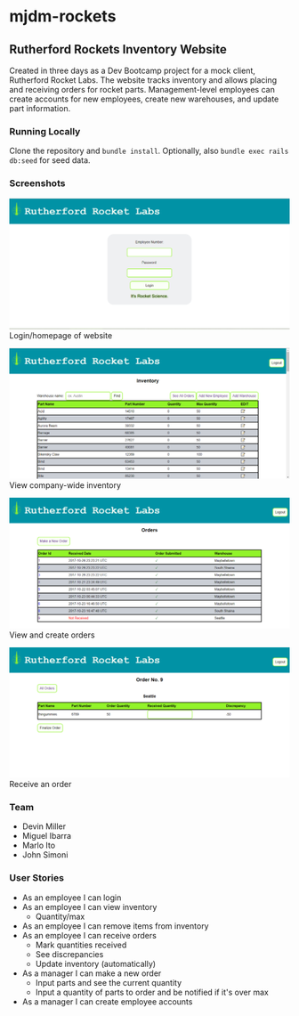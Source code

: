 # mjdm-rockets

## Rutherford Rockets Inventory Website

Created in three days as a Dev Bootcamp project for a mock client, Rutherford Rocket Labs. The website tracks inventory and allows placing and receiving orders for rocket parts. Management-level employees can create accounts for new employees, create new warehouses, and update part information.

### Running Locally

Clone the repository and `bundle install`. Optionally, also `bundle exec rails db:seed` for seed data.

### Screenshots

![login page of website](app/assets/images/login-screen.PNG "login page of website")
Login/homepage of website

![company-wide inventory view](app/assets/images/inventory.PNG "company-wide inventory view")
View company-wide inventory

![order list view](app/assets/images/orders.PNG "order list view")
View and create orders

![receiving orders view](app/assets/images/receive-order.PNG "receiving orders view")
Receive an order

### Team

* Devin Miller
* Miguel Ibarra
* Marlo Ito
* John Simoni

### User Stories

* As an employee I can login
* As an employee I can view inventory
  * Quantity/max
* As an employee I can remove items from inventory
* As an employee I can receive orders
  * Mark quantities received
  * See discrepancies
  * Update inventory (automatically)
* As a manager I can make a new order
  * Input parts and see the current quantity
  * Input a quantity of parts to order and be notified if it's over max
* As a manager I can create employee accounts
